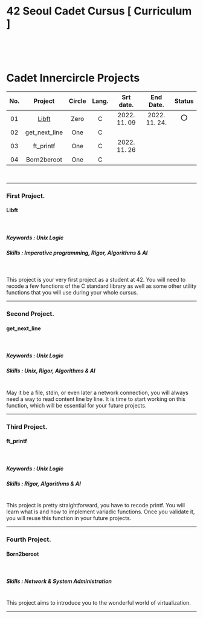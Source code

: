 
# 42 Seoul Cadet Cursus [ Curriculum ]

</br></br></br>
# Cadet Innercircle Projects


|No.|Project|Circle|Lang.|Srt date.|End Date.|Status|
|:-:|:-:|:-:|:-:|:-:|:-:|:-:|
|01|[Libft](https://github.com/h-beeen/42cursus/tree/master/libft)|Zero|C|2022. 11. 09|2022. 11. 24.|:o:|
|02|get_next_line|One|C||||
|03|ft_printf|One|C|2022. 11. 26|||
|04|Born2beroot|One|C||||
</br>

---
### First Project.
#### <b>Libft</b>
<br/>

##### Keywords : Unix Logic
##### Skills : Imperative programming, Rigor, Algorithms & AI
<br/>

This project is your very first project as a student at 42. You will need to recode a few functions of the C standard library as well as some other utility functions that you will use during your whole cursus.

---
### Second Project. </br>
#### <b>get_next_line</b>
<br/>

##### Keywords : Unix Logic
##### Skills : Unix, Rigor, Algorithms & AI
<br/>
May it be a file, stdin, or even later a network connection, you will always need a way to read content line by line. It is time to start working on this function, which will be essential for your future projects.

---
### Third Project. </br>
#### <b>ft_printf</b>
<br/>

##### Keywords : Unix Logic
##### Skills : Rigor, Algorithms & AI
<br/>
This project is pretty straightforward, you have to recode printf. You will learn what is and how to implement variadic functions. Once you validate it, you will reuse this function in your future projects.

---
### Fourth Project. </br>
#### <b>Born2beroot</b>
<br/>

##### Skills : Network & System Administration
<br/>
This project aims to introduce you to the wonderful world of virtualization.

---
